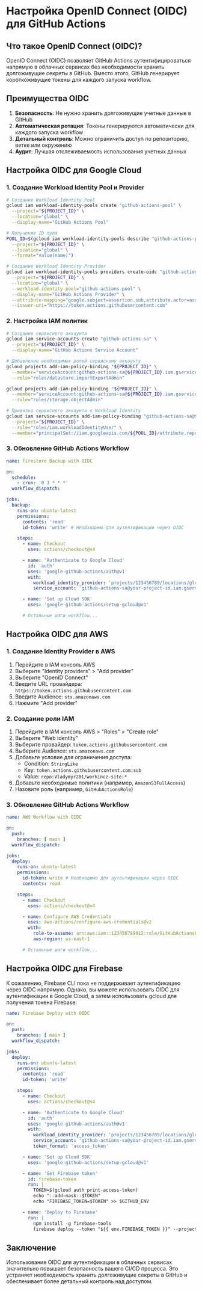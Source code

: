 # Настройка OpenID Connect (OIDC) для GitHub Actions

## Что такое OpenID Connect (OIDC)?

OpenID Connect (OIDC) позволяет GitHub Actions аутентифицироваться напрямую в облачных сервисах без необходимости хранить долгоживущие секреты в GitHub. Вместо этого, GitHub генерирует короткоживущие токены для каждого запуска workflow.

## Преимущества OIDC

1. **Безопасность**: Не нужно хранить долгоживущие учетные данные в GitHub
2. **Автоматическая ротация**: Токены генерируются автоматически для каждого запуска workflow
3. **Детальный контроль**: Можно ограничить доступ по репозиторию, ветке или окружению
4. **Аудит**: Лучшая отслеживаемость использования учетных данных

## Настройка OIDC для Google Cloud

### 1. Создание Workload Identity Pool и Provider

```bash
# Создание Workload Identity Pool
gcloud iam workload-identity-pools create "github-actions-pool" \
  --project="${PROJECT_ID}" \
  --location="global" \
  --display-name="GitHub Actions Pool"

# Получение ID пула
POOL_ID=$(gcloud iam workload-identity-pools describe "github-actions-pool" \
  --project="${PROJECT_ID}" \
  --location="global" \
  --format="value(name)")

# Создание Workload Identity Provider
gcloud iam workload-identity-pools providers create-oidc "github-actions-provider" \
  --project="${PROJECT_ID}" \
  --location="global" \
  --workload-identity-pool="github-actions-pool" \
  --display-name="GitHub Actions Provider" \
  --attribute-mapping="google.subject=assertion.sub,attribute.actor=assertion.actor,attribute.repository=assertion.repository" \
  --issuer-uri="https://token.actions.githubusercontent.com"
```

### 2. Настройка IAM политик

```bash
# Создание сервисного аккаунта
gcloud iam service-accounts create "github-actions-sa" \
  --project="${PROJECT_ID}" \
  --display-name="GitHub Actions Service Account"

# Добавление необходимых ролей сервисному аккаунту
gcloud projects add-iam-policy-binding "${PROJECT_ID}" \
  --member="serviceAccount:github-actions-sa@${PROJECT_ID}.iam.gserviceaccount.com" \
  --role="roles/datastore.importExportAdmin"

gcloud projects add-iam-policy-binding "${PROJECT_ID}" \
  --member="serviceAccount:github-actions-sa@${PROJECT_ID}.iam.gserviceaccount.com" \
  --role="roles/storage.objectAdmin"

# Привязка сервисного аккаунта к Workload Identity
gcloud iam service-accounts add-iam-policy-binding "github-actions-sa@${PROJECT_ID}.iam.gserviceaccount.com" \
  --project="${PROJECT_ID}" \
  --role="roles/iam.workloadIdentityUser" \
  --member="principalSet://iam.googleapis.com/${POOL_ID}/attribute.repository/Vladymyr201/workincz-site"
```

### 3. Обновление GitHub Actions Workflow

```yaml
name: Firestore Backup with OIDC

on:
  schedule:
    - cron: '0 3 * * *'
  workflow_dispatch:

jobs:
  backup:
    runs-on: ubuntu-latest
    permissions:
      contents: 'read'
      id-token: 'write' # Необходимо для аутентификации через OIDC

    steps:
      - name: Checkout
        uses: actions/checkout@v4

      - name: 'Authenticate to Google Cloud'
        id: 'auth'
        uses: 'google-github-actions/auth@v1'
        with:
          workload_identity_provider: 'projects/123456789/locations/global/workloadIdentityPools/github-actions-pool/providers/github-actions-provider'
          service_account: 'github-actions-sa@your-project-id.iam.gserviceaccount.com'

      - name: 'Set up Cloud SDK'
        uses: 'google-github-actions/setup-gcloud@v1'

      # Остальные шаги workflow...
```

## Настройка OIDC для AWS

### 1. Создание Identity Provider в AWS

1. Перейдите в IAM консоль AWS
2. Выберите "Identity providers" > "Add provider"
3. Выберите "OpenID Connect"
4. Введите URL провайдера: `https://token.actions.githubusercontent.com`
5. Введите Audience: `sts.amazonaws.com`
6. Нажмите "Add provider"

### 2. Создание роли IAM

1. Перейдите в IAM консоль AWS > "Roles" > "Create role"
2. Выберите "Web identity"
3. Выберите провайдер: `token.actions.githubusercontent.com`
4. Выберите Audience: `sts.amazonaws.com`
5. Добавьте условие для ограничения доступа:
   - Condition: `StringLike`
   - Key: `token.actions.githubusercontent.com:sub`
   - Value: `repo:Vladymyr201/workincz-site:*`
6. Добавьте необходимые политики (например, `AmazonS3FullAccess`)
7. Назовите роль (например, `GitHubActionsRole`)

### 3. Обновление GitHub Actions Workflow

```yaml
name: AWS Workflow with OIDC

on:
  push:
    branches: [ main ]
  workflow_dispatch:

jobs:
  deploy:
    runs-on: ubuntu-latest
    permissions:
      id-token: write # Необходимо для аутентификации через OIDC
      contents: read

    steps:
      - name: Checkout
        uses: actions/checkout@v4

      - name: Configure AWS Credentials
        uses: aws-actions/configure-aws-credentials@v2
        with:
          role-to-assume: arn:aws:iam::123456789012:role/GitHubActionsRole
          aws-region: us-east-1

      # Остальные шаги workflow...
```

## Настройка OIDC для Firebase

К сожалению, Firebase CLI пока не поддерживает аутентификацию через OIDC напрямую. Однако, вы можете использовать OIDC для аутентификации в Google Cloud, а затем использовать gcloud для получения токена Firebase:

```yaml
name: Firebase Deploy with OIDC

on:
  push:
    branches: [ main ]
  workflow_dispatch:

jobs:
  deploy:
    runs-on: ubuntu-latest
    permissions:
      contents: 'read'
      id-token: 'write'

    steps:
      - name: Checkout
        uses: actions/checkout@v4

      - name: 'Authenticate to Google Cloud'
        id: 'auth'
        uses: 'google-github-actions/auth@v1'
        with:
          workload_identity_provider: 'projects/123456789/locations/global/workloadIdentityPools/github-actions-pool/providers/github-actions-provider'
          service_account: 'github-actions-sa@your-project-id.iam.gserviceaccount.com'
          token_format: 'access_token'

      - name: 'Set up Cloud SDK'
        uses: 'google-github-actions/setup-gcloud@v1'

      - name: 'Get Firebase token'
        id: firebase-token
        run: |
          TOKEN=$(gcloud auth print-access-token)
          echo "::add-mask::$TOKEN"
          echo "FIREBASE_TOKEN=$TOKEN" >> $GITHUB_ENV

      - name: 'Deploy to Firebase'
        run: |
          npm install -g firebase-tools
          firebase deploy --token "${{ env.FIREBASE_TOKEN }}" --project your-project-id
```

## Заключение

Использование OIDC для аутентификации в облачных сервисах значительно повышает безопасность вашего CI/CD процесса. Это устраняет необходимость хранить долгоживущие секреты в GitHub и обеспечивает более детальный контроль над доступом.